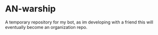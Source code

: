 # AN-warship
A temporary repository for my bot, as im developing with a friend this will eventually become an organization repo.
